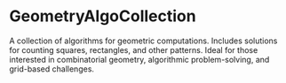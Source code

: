 # GeometryAlgoCollection
A collection of algorithms for geometric computations. Includes solutions for counting squares, rectangles, and other patterns. Ideal for those interested in combinatorial geometry, algorithmic problem-solving, and grid-based challenges.
